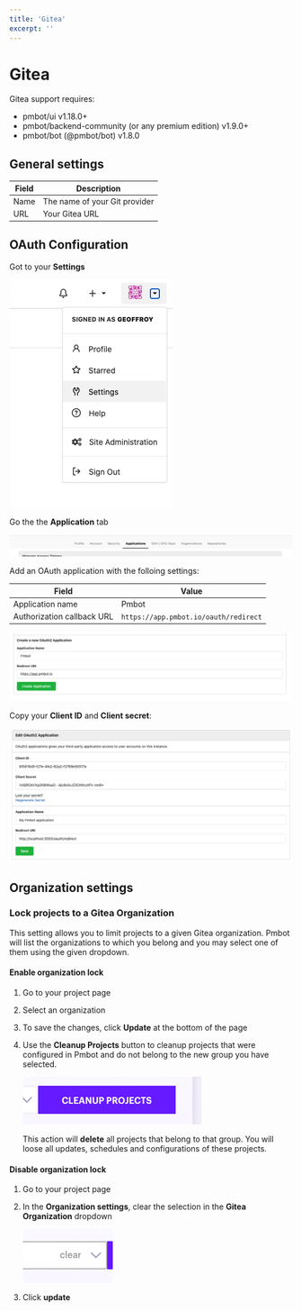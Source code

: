 ```yaml
---
title: 'Gitea'
excerpt: ''
---
```


# Gitea

Gitea support requires:
- pmbot/ui v1.18.0+
- pmbot/backend-community (or any premium edition) v1.9.0+
- pmbot/bot (@pmbot/bot) v1.8.0

## General settings

| Field | Description |
| --- | --- |
| Name | The name of your Git provider |
| URL | Your Gitea URL |

## OAuth Configuration

Got to your **Settings**

![](../../../images/git-providers/gitea/user-settings.png)

Go the the **Application** tab

![](../../../images/git-providers/gitea/applications-tab.png)

Add an OAuth application with the folloing settings:

| Field | Value |
| ---- | ---- |
| Application name   | Pmbot | 
| Authorization callback URL | `https://app.pmbot.io/oauth/redirect` |

![](../../../images/git-providers/gitea/add-application.png)

Copy your **Client ID** and **Client secret**:

![](../../../images/git-providers/gitea/oauth-app-info.png)

## Organization settings

### Lock projects to a Gitea Organization

This setting allows you to limit projects to a given Gitea organization. Pmbot will list the organizations to which you belong and you may select one of them using the given dropdown.

#### Enable organization lock

1. Go to your project page
1. Select an organization
1. To save the changes, click **Update** at the bottom of the page
1. Use the **Cleanup Projects** button to cleanup projects that were configured in Pmbot and do not belong to the new group you have selected.

    ![](../../../images/git-providers/cleanup-projects.png)

    <div class="blockquote" data-props='{ "mod": "danger" }'>
    
    This action will **delete** all projects that belong to that group. You will loose all updates, schedules and configurations of these projects.
    
    </div> 

#### Disable organization lock

1. Go to your project page
1. In the **Organization settings**, clear the selection in the **Gitea Organization** dropdown
    
    ![](../../../images/git-providers/clear-gitlab-group-lock.png)

1. Click **update**
